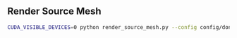 ## Render Source Mesh
```bash
CUDA_VISIBLE_DEVICES=0 python render_source_mesh.py --config config/donkey2camel_flux.yml
```